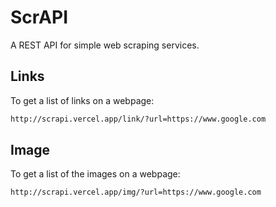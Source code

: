 # ScrAPI

A REST API for simple web scraping services.

## Links

To get a list of links on a webpage:

```md
http://scrapi.vercel.app/link/?url=https://www.google.com
```

## Image

To get a list of the images on a webpage:

```md
http://scrapi.vercel.app/img/?url=https://www.google.com
```
